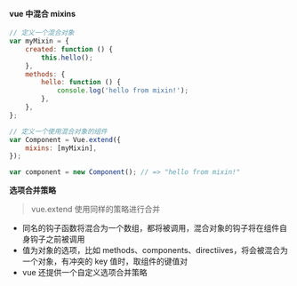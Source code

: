 #### vue 中混合 mixins

```js
// 定义一个混合对象
var myMixin = {
    created: function () {
        this.hello();
    },
    methods: {
        hello: function () {
            console.log('hello from mixin!');
        },
    },
};

// 定义一个使用混合对象的组件
var Component = Vue.extend({
    mixins: [myMixin],
});

var component = new Component(); // => "hello from mixin!"
```

**选项合并策略**

> vue.extend 使用同样的策略进行合并

-   同名的钩子函数将混合为一个数组，都将被调用，混合对象的钩子将在组件自身钩子之前被调用
-   值为对象的选项，比如 methods、components、directiives，将会被混合为一个对象，有冲突的 key 值时，取组件的键值对
-   vue 还提供一个自定义选项合并策略
